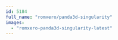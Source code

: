 ```yaml
---
id: 5184
full_name: "romxero/panda3d-singularity"
images: 
  - "romxero-panda3d-singularity-latest"
---
```


